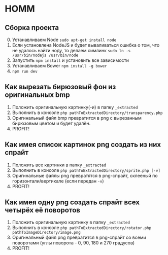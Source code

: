 # HOMM

## Сборка проекта

0. Устанавливаем Node `sudo apt-get install node`
1. Если установлена NodeJS и будет вываливаться ошибка о том, что не удалось найти ноду, то делаем симлинк `sudo ln -s /usr/bin/nodejs /usr/bin/node`
2. Запустить `npm install` и установить все зависимости
3. Устанавливаем Bower `npm install -g bower`
4. `npm run dev`

## Как вырезать бирюзовый фон из оригинальных bmp

1. Положить оригинальную картинку(-и) в папку `_extracted`
2. Выполнить в консоле `php pathToExtractedDirectory/transparency.php`
3. Оригинальный файл bmp превратится в png с вырезанным бирюзовым цветом и будет удалён.
4. PROFIT!

## Как имея список картинок png создать из них спрайт

1. Положить все картинки в папку `_extracted`
2. Выполнить в консоле `php pathToExtractedDirectory/sprite.php [-v]`
3. Оригинальные файлы png превратятся в png-спрайт, склееный по горизонтали/вертикале (если передан `-v`)
4. PROFIT!

## Как имея одну png создать спрайт всех четырёх её поворотов

1. Положить оригинальную картинку в папку `_extracted`
2. Выполнить в консоле `php pathToExtractedDirectory/rotator.php pathToImageDirectory/image.png`
3. Оригинальный файл png превратится в png-спрайт со всеми поворотами (углы поворота - 0, 90, 180 и 270 градусов)
4. PROFIT!
